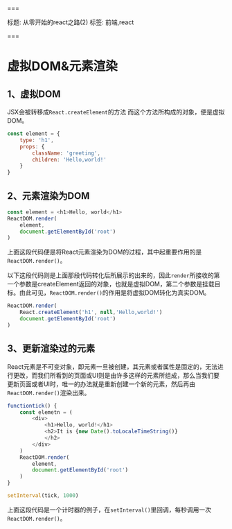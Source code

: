 ===

标题: 从零开始的react之路(2)
标签: 前端,react

===

# 虚拟DOM&元素渲染
## 1、虚拟DOM
JSX会被转移成`React.createElement`的方法
而这个方法所构成的对象，便是虚拟DOM。

```js
const element = {
	type: 'h1',
	props: {
		className: 'greeting',
		children: 'Hello,world!'
	}
}
```

## 2、元素渲染为DOM
```js
const element = <h1>Hello, world</h1>
ReactDOM.render(
	element,
	document.getElementById('root')
)
```

上面这段代码便是将React元素渲染为DOM的过程，其中起重要作用的是`ReactDOM.render()`。

以下这段代码则是上面那段代码转化后所展示的出来的，因此`render`所接收的第一个参数是createElement返回的对象，也就是虚拟DOM，第二个参数是挂载目标。由此可见，`ReactDOM.render()`的作用是将虚拟DOM转化为真实DOM。

```js
ReactDOM.render(
	React.createElement('h1', null,'Hello,world!')
	document.getElementById('root')
)
```

## 3、更新渲染过的元素
React元素是不可变对象，即元素一旦被创建，其元素或者属性是固定的，无法进行更改，而我们所看到的页面或UI则是由许多这样的元素所组成，那么当我们要更新页面或者UI时，唯一的办法就是重新创建一个新的元素，然后再由`ReactDOM.render()`渲染出来。

```js
functiontick() {
	const elemetn = (
		<div>
			<h1>Hello, world!</h1>
			<h2>It is {new Date().toLocaleTimeString()}
			</h2>
		</div>
	)
	ReactDOM.render(
		element,
		document.getElementById('root')
	)
}

setInterval(tick, 1000)
```

上面这段代码是一个计时器的例子，在`setInterval()`里回调，每秒调用一次`ReactDOM.render()`。